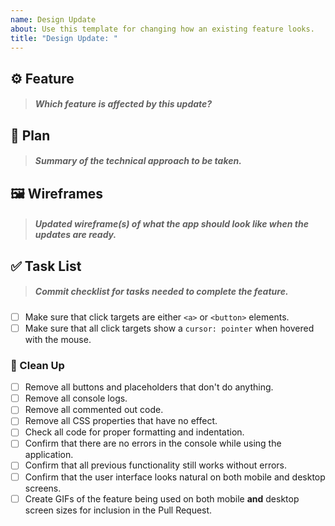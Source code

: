 ```yaml
---
name: Design Update
about: Use this template for changing how an existing feature looks.
title: "Design Update: "
---
```


## ⚙️ Feature

> ##### Which feature is affected by this update?

<!-- write your feature below this line, i.e. "User can..." -->

## 📐 Plan

> ##### Summary of the technical approach to be taken.

<!-- write your plan below this line -->

## 🖼️ Wireframes

> ##### Updated wireframe(s) of what the app should look like when the updates are ready.

<!-- drag and drop your screenshots below this line -->

## ✅ Task List

> ##### Commit checklist for tasks needed to complete the feature.
> 
- [ ] Make sure that click targets are either `<a>` or `<button>` elements.
- [ ] Make sure that all click targets show a `cursor: pointer` when hovered with the mouse.

### 🧹 Clean Up
  - [ ] Remove all buttons and placeholders that don't do anything.
  - [ ] Remove all console logs.
  - [ ] Remove all commented out code.
  - [ ] Remove all CSS properties that have no effect.
  - [ ] Check all code for proper formatting and indentation.
  - [ ] Confirm that there are no errors in the console while using the application.
  - [ ] Confirm that all previous functionality still works without errors.
  - [ ] Confirm that the user interface looks natural on both mobile and desktop screens.
  - [ ] Create GIFs of the feature being used on both mobile **and** desktop screen sizes for inclusion in the Pull Request.
